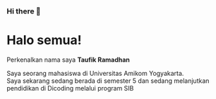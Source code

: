 ### Hi there 👋

<!--
**taufikrmdhan/taufikrmdhan** is a ✨ _special_ ✨ repository because its `README.md` (this file) appears on your GitHub profile.

Here are some ideas to get you started:

- 🔭 I’m currently working on ...
- 🌱 I’m currently learning ...
- 👯 I’m looking to collaborate on ...
- 🤔 I’m looking for help with ...
- 💬 Ask me about ...
- 📫 How to reach me: ...
- 😄 Pronouns: ...
- ⚡ Fun fact: ...
-->
 # Halo semua! 

Perkenalkan nama saya **Taufik Ramadhan**

Saya seorang mahasiswa di Universitas Amikom Yogyakarta.\
Saya sekarang sedang berada di semester 5 dan sedang melanjutkan pendidikan di Dicoding melalui program SIB

